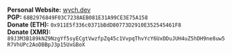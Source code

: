 <h1> </h1>

<strong>Personal Website:</strong> <a href="https://wych.dev" target="_blank">wych.dev</a><br>
<strong>PGP:</strong> <code>68B2976849F03C7238AEB081E31A99CE3E75A158</code><br>
<strong>Donate (ETH):</strong> <code>0x911E5f336c0371bBdD80773D2910E352545461F8</code><br>
<strong>Donate (XMR):</strong> <code>89J3M3B189kNZ9NzgYf5syECgtVwzfpZq45c1VvpqThvYcY6UxDDuJUH4uZ5hDH9ne8uw5R7VhUPc2AoDBBpJ3p15UxGBoX</code><br>

<h1> </h1>
